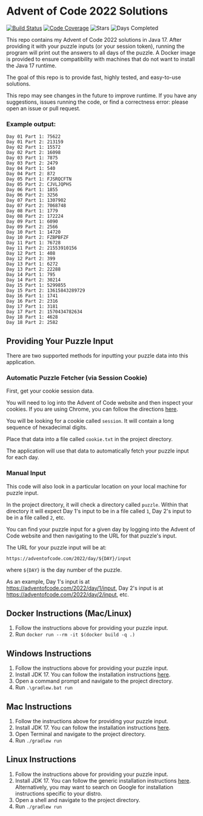 # Advent of Code 2022 Solutions

[![Build Status](https://github.com/akaritakai/AdventOfCode2022/actions/workflows/main.yml/badge.svg)](https://github.com/akaritakai/AdventOfCode2022/actions)
[![Code Coverage](https://img.shields.io/codecov/c/github/akaritakai/AdventOfCode2022.svg)](https://codecov.io/gh/akaritakai/AdventOfCode2022)
![Stars](https://img.shields.io/badge/stars%20⭐-36-yellow)
![Days Completed](https://img.shields.io/badge/days%20completed-18-green)

This repo contains my Advent of Code 2022 solutions in Java 17. After providing it with your puzzle inputs (or your
session token), running the program will print out the answers to all days of the puzzle. A Docker image is provided to 
ensure compatibility with machines that do not want to install the Java 17 runtime.

The goal of this repo is to provide fast, highly tested, and easy-to-use solutions.

This repo may see changes in the future to improve runtime. If you have any suggestions, issues running the code, or
find a correctness error: please open an issue or pull request.

### Example output:
```
Day 01 Part 1: 75622
Day 01 Part 2: 213159
Day 02 Part 1: 15572
Day 02 Part 2: 16098
Day 03 Part 1: 7875
Day 03 Part 2: 2479
Day 04 Part 1: 540
Day 04 Part 2: 872
Day 05 Part 1: FJSRQCFTN
Day 05 Part 2: CJVLJQPHS
Day 06 Part 1: 1855
Day 06 Part 2: 3256
Day 07 Part 1: 1307902
Day 07 Part 2: 7068748
Day 08 Part 1: 1779
Day 08 Part 2: 172224
Day 09 Part 1: 6090
Day 09 Part 2: 2566
Day 10 Part 1: 14720
Day 10 Part 2: FZBPBFZF
Day 11 Part 1: 76728
Day 11 Part 2: 21553910156
Day 12 Part 1: 408
Day 12 Part 2: 399
Day 13 Part 1: 6272
Day 13 Part 2: 22288
Day 14 Part 1: 795
Day 14 Part 2: 30214
Day 15 Part 1: 5299855
Day 15 Part 2: 13615843289729
Day 16 Part 1: 1741
Day 16 Part 2: 2316
Day 17 Part 1: 3181
Day 17 Part 2: 1570434782634
Day 18 Part 1: 4628
Day 18 Part 2: 2582
```

## Providing Your Puzzle Input

There are two supported methods for inputting your puzzle data into this application.

### Automatic Puzzle Fetcher (via Session Cookie)

First, get your cookie session data.

You will need to log into the Advent of Code website and then inspect your cookies.
If you are using Chrome, you can follow the directions [here](https://developers.google.com/web/tools/chrome-devtools/storage/cookies).

You will be looking for a cookie called `session`. It will contain a long sequence of hexadecimal digits.

Place that data into a file called `cookie.txt` in the project directory.

The application will use that data to automatically fetch your puzzle input for each day.

### Manual Input

This code will also look in a particular location on your local machine for puzzle input.

In the project directory, it will check a directory called `puzzle`.
Within that directory it will expect Day 1's input to be in a file called `1`, Day 2's input to be in a file called `2`, etc.

You can find your puzzle input for a given day by logging into the Advent of Code website and then navigating to the URL
for that puzzle's input.

The URL for your puzzle input will be at:
```
https://adventofcode.com/2022/day/${DAY}/input
```
where `${DAY}` is the day number of the puzzle.

As an example, Day 1's input is at https://adventofcode.com/2022/day/1/input,
Day 2's input is at https://adventofcode.com/2022/day/2/input, etc.

## Docker Instructions (Mac/Linux)

1. Follow the instructions above for providing your puzzle input.
2. Run `docker run --rm -it $(docker build -q .)`

## Windows Instructions

1. Follow the instructions above for providing your puzzle input.
2. Install JDK 17. You can follow the installation instructions [here](https://docs.oracle.com/en/java/javase/17/install/installation-jdk-microsoft-windows-platforms.html).
3. Open a command prompt and navigate to the project directory.
4. Run `.\gradlew.bat run`

## Mac Instructions

1. Follow the instructions above for providing your puzzle input.
2. Install JDK 17. You can follow the installation instructions [here](https://docs.oracle.com/en/java/javase/17/install/installation-jdk-macos.html).
3. Open Terminal and navigate to the project directory.
4. Run `./gradlew run`


## Linux Instructions

1. Follow the instructions above for providing your puzzle input.
2. Install JDK 17. You can follow the generic installation instructions [here](https://docs.oracle.com/en/java/javase/17/install/installation-jdk-linux-platforms.html).
   Alternatively, you may want to search on Google for installation instructions specific to your distro.
3. Open a shell and navigate to the project directory.
4. Run `./gradlew run`
